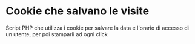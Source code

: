 # Cookie che salvano le visite
Script PHP che utilizza i cookie per salvare la data e l'orario di accesso di un utente, per poi stamparli ad ogni click

